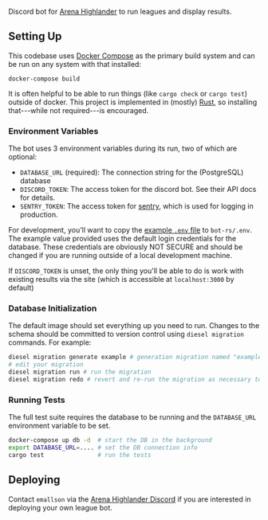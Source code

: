 Discord bot for [Arena Highlander][discord] to run
leagues and display results.

## Setting Up

This codebase uses [Docker Compose](https://docs.docker.com/compose/) as the
primary build system and can be run on any system with that installed:

    docker-compose build

It is often helpful to be able to run things (like `cargo check` or `cargo
test`) outside of docker. This project is implemented in (mostly)
[Rust](https://rustup.rs), so installing that---while not required---is
encouraged.

### Environment Variables

The bot uses 3 environment variables during its run, two of which are optional:

- `DATABASE_URL` (required): The connection string for the (PostgreSQL) database
- `DISCORD_TOKEN`: The access token for the discord bot. See their API docs for details.
- `SENTRY_TOKEN`: The access token for [sentry](https://sentry.io), which is used for logging in production.

For development, you'll want to copy the [example `.env`
file](bot-rs/.env.example) to `bot-rs/.env`. The example value provided uses
the default login credentials for the database. These credentials are obviously
NOT SECURE and should be changed if you are running outside of a local
development machine.

If `DISCORD_TOKEN` is unset, the only thing you'll be able to do is work with
existing results via the site (which is accessible at `localhost:3000` by
default)

### Database Initialization

The default image should set everything up you need to run. Changes to the schema should be committed to version control using `diesel migration` commands. For example:

```bash
diesel migration generate example # generation migration named "example"
# edit your migration
diesel migration run # run the migration
diesel migration redo # revert and re-run the migration as necessary to get it right
```

### Running Tests

The full test suite requires the database to be running and the `DATABASE_URL` environment variable to be set.

```bash
docker-compose up db -d  # start the DB in the background
export DATABASE_URL=.... # set the DB connection info
cargo test               # run the tests
```

## Deploying

Contact `emallson` via the [Arena Highlander Discord][discord] if you are
interested in deploying your own league bot.

[discord]: https://discord.gg/h2nEQHg